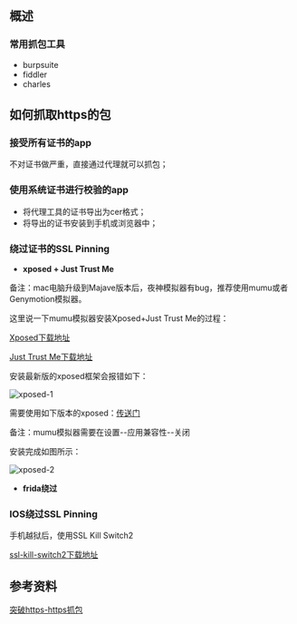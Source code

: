 ## 概述
### 常用抓包工具
* burpsuite
* fiddler
* charles

## 如何抓取https的包
### 接受所有证书的app
不对证书做严重，直接通过代理就可以抓包；

### 使用系统证书进行校验的app
* 将代理工具的证书导出为cer格式；
* 将导出的证书安装到手机或浏览器中；

### 绕过证书的SSL Pinning
* **xposed + Just Trust Me**

备注：mac电脑升级到Majave版本后，夜神模拟器有bug，推荐使用mumu或者Genymotion模拟器。

这里说一下mumu模拟器安装Xposed+Just Trust Me的过程：

[Xposed下载地址](http://repo.xposed.info/module/de.robv.android.xposed.installer)

[Just Trust Me下载地址](https://github.com/Fuzion24/JustTrustMe/releases/)

安装最新版的xposed框架会报错如下：

![xposed-1](https://github.com/bloodzer0/ossa/raw/master/application-security/security-testing/img/xposed-1.png)

需要使用如下版本的xposed：[传送门](https://pan.baidu.com/s/11PncIOtrEY7vthB9CpgO2Q)

备注：mumu模拟器需要在设置--应用兼容性--关闭

安装完成如图所示：

![xposed-2](https://github.com/bloodzer0/ossa/raw/master/application-security/security-testing/img/xposed-2.png)

* **frida绕过**

### IOS绕过SSL Pinning
手机越狱后，使用SSL Kill Switch2

[ssl-kill-switch2下载地址](https://github.com/nabla-c0d3/ssl-kill-switch2)

## 参考资料
[突破https-https抓包](https://blog.csdn.net/justfwd/article/details/78767328)

